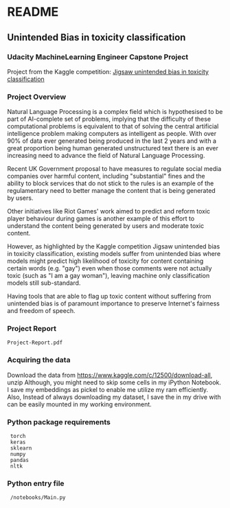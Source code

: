 # README

## Unintended Bias in toxicity classification

### Udacity MachineLearning Engineer Capstone Project

Project from the Kaggle competition: [Jigsaw unintended bias in toxicity classification](https://www.kaggle.com/c/jigsaw-unintended-bias-in-toxicity-classification/overview)

### Project Overview

Natural Language Processing is a complex field which is hypothesised to be part of AI-complete set of problems, implying that the difficulty of these computational problems is equivalent to that of solving the central artificial intelligence problem making computers as intelligent as people.
With over 90% of data ever generated being produced in the last 2 years and with a great proportion being human generated unstructured text there is an ever increasing need to advance the field of Natural Language Processing.

Recent UK Government proposal to have measures to regulate social media companies over harmful content, including "substantial" fines and the ability to block services that do not stick to the rules is an example of the regulamentary need to better manage the content that is being generated by users.

Other initiatives like ​Riot Games​' work aimed to predict and reform toxic player behaviour during games is another example of this effort to understand the content being generated by users and moderate toxic content.

However, as highlighted by the Kaggle competition ​Jigsaw unintended bias in toxicity classification​, existing models suffer from unintended bias where models might predict high likelihood of toxicity for content containing certain words (e.g. "gay") even when those comments were not actually toxic (such as "I am a gay woman"), leaving machine only classification models still sub-standard.

Having tools that are able to flag up toxic content without suffering from unintended bias is of paramount importance to preserve Internet's fairness and freedom of speech.

### Project Report

```
Project-Report.pdf
```

### Acquiring the data

Download the data from https://www.kaggle.com/c/12500/download-all, unzip 
Although, you might need to skip some cells in my iPython Notebook. I save my embeddings as pickel to enable me utilize my ram efficiently.
Also, Instead of always downloading my dataset, I save the in my drive with can be easily mounted in my working environment.

### Python package requirements

```
 torch
 keras
 sklearn
 numpy
 pandas
 nltk
```



### Python entry file

```
 /notebooks/Main.py
```
